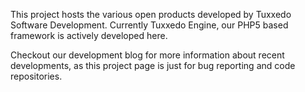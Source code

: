 This project hosts the various open products developed by Tuxxedo Software Development. Currently Tuxxedo Engine, our PHP5 based framework is actively developed here.

Checkout our development blog for more information about recent developments, as this project page is just for bug reporting and code repositories.